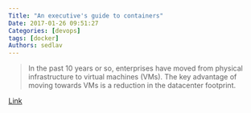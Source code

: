 ```yaml
---
Title: "An executive's guide to containers"
Date: 2017-01-26 09:51:27
Categories: [devops]
tags: [docker]
Authors: sedlav
---
```


> In the past 10 years or so, enterprises have moved from physical infrastructure to virtual machines (VMs). The key advantage of moving towards VMs is a reduction in the datacenter footprint.

[Link](https://opensource.com/article/17/1/container-strategy-for-executives)
